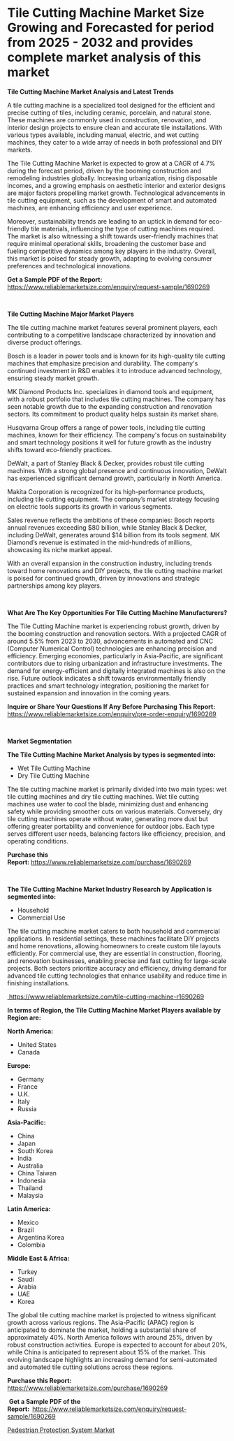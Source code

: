 <p><h1>Tile Cutting Machine Market Size Growing and Forecasted for period from 2025 - 2032 and provides complete market analysis of this market</h1></p><p><strong>Tile Cutting Machine Market Analysis and Latest Trends</strong></p>
<p><p>A tile cutting machine is a specialized tool designed for the efficient and precise cutting of tiles, including ceramic, porcelain, and natural stone. These machines are commonly used in construction, renovation, and interior design projects to ensure clean and accurate tile installations. With various types available, including manual, electric, and wet cutting machines, they cater to a wide array of needs in both professional and DIY markets.</p><p>The Tile Cutting Machine Market is expected to grow at a CAGR of 4.7% during the forecast period, driven by the booming construction and remodeling industries globally. Increasing urbanization, rising disposable incomes, and a growing emphasis on aesthetic interior and exterior designs are major factors propelling market growth. Technological advancements in tile cutting equipment, such as the development of smart and automated machines, are enhancing efficiency and user experience. </p><p>Moreover, sustainability trends are leading to an uptick in demand for eco-friendly tile materials, influencing the type of cutting machines required. The market is also witnessing a shift towards user-friendly machines that require minimal operational skills, broadening the customer base and fueling competitive dynamics among key players in the industry. Overall, this market is poised for steady growth, adapting to evolving consumer preferences and technological innovations.</p></p>
<p><strong>Get a Sample PDF of the Report:&nbsp;</strong> <a href="https://www.reliablemarketsize.com/enquiry/request-sample/1690269?utm_campaign=2526&utm_medium=2&utm_source=Github&utm_content=ia&utm_term=26032025&utm_id=tile-cutting-machine">https://www.reliablemarketsize.com/enquiry/request-sample/1690269</a></p>
<p>&nbsp;</p>
<p><strong>Tile Cutting Machine Major Market Players</strong></p>
<p><p>The tile cutting machine market features several prominent players, each contributing to a competitive landscape characterized by innovation and diverse product offerings. </p><p>Bosch is a leader in power tools and is known for its high-quality tile cutting machines that emphasize precision and durability. The company's continued investment in R&D enables it to introduce advanced technology, ensuring steady market growth.</p><p>MK Diamond Products Inc. specializes in diamond tools and equipment, with a robust portfolio that includes tile cutting machines. The company has seen notable growth due to the expanding construction and renovation sectors. Its commitment to product quality helps sustain its market share.</p><p>Husqvarna Group offers a range of power tools, including tile cutting machines, known for their efficiency. The company's focus on sustainability and smart technology positions it well for future growth as the industry shifts toward eco-friendly practices.</p><p>DeWalt, a part of Stanley Black & Decker, provides robust tile cutting machines. With a strong global presence and continuous innovation, DeWalt has experienced significant demand growth, particularly in North America.</p><p>Makita Corporation is recognized for its high-performance products, including tile cutting equipment. The company’s market strategy focusing on electric tools supports its growth in various segments.</p><p>Sales revenue reflects the ambitions of these companies: Bosch reports annual revenues exceeding $80 billion, while Stanley Black & Decker, including DeWalt, generates around $14 billion from its tools segment. MK Diamond’s revenue is estimated in the mid-hundreds of millions, showcasing its niche market appeal.</p><p>With an overall expansion in the construction industry, including trends toward home renovations and DIY projects, the tile cutting machine market is poised for continued growth, driven by innovations and strategic partnerships among key players.</p></p>
<p>&nbsp;</p>
<p><strong>What Are The Key Opportunities For Tile Cutting Machine Manufacturers?</strong></p>
<p><p>The Tile Cutting Machine market is experiencing robust growth, driven by the booming construction and renovation sectors. With a projected CAGR of around 5.5% from 2023 to 2030, advancements in automated and CNC (Computer Numerical Control) technologies are enhancing precision and efficiency. Emerging economies, particularly in Asia-Pacific, are significant contributors due to rising urbanization and infrastructure investments. The demand for energy-efficient and digitally integrated machines is also on the rise. Future outlook indicates a shift towards environmentally friendly practices and smart technology integration, positioning the market for sustained expansion and innovation in the coming years.</p></p>
<p><strong>Inquire or Share Your Questions If Any Before Purchasing This Report:</strong> <a href="https://www.reliablemarketsize.com/enquiry/pre-order-enquiry/1690269?utm_campaign=2526&utm_medium=2&utm_source=Github&utm_content=ia&utm_term=26032025&utm_id=tile-cutting-machine">https://www.reliablemarketsize.com/enquiry/pre-order-enquiry/1690269</a></p>
<p>&nbsp;</p>
<p><strong>Market Segmentation</strong></p>
<p><strong>The Tile Cutting Machine Market Analysis by types is segmented into:</strong></p>
<p><ul><li>Wet Tile Cutting Machine</li><li>Dry Tile Cutting Machine</li></ul></p>
<p><p>The tile cutting machine market is primarily divided into two main types: wet tile cutting machines and dry tile cutting machines. Wet tile cutting machines use water to cool the blade, minimizing dust and enhancing safety while providing smoother cuts on various materials. Conversely, dry tile cutting machines operate without water, generating more dust but offering greater portability and convenience for outdoor jobs. Each type serves different user needs, balancing factors like efficiency, precision, and operating conditions.</p></p>
<p><strong>Purchase this Report:&nbsp;</strong><a href="https://www.reliablemarketsize.com/purchase/1690269?utm_campaign=2526&utm_medium=2&utm_source=Github&utm_content=ia&utm_term=26032025&utm_id=tile-cutting-machine">https://www.reliablemarketsize.com/purchase/1690269</a></p>
<p>&nbsp;</p>
<p><strong>The Tile Cutting Machine Market Industry Research by Application is segmented into:</strong></p>
<p><ul><li>Household</li><li>Commercial Use</li></ul></p>
<p><p>The tile cutting machine market caters to both household and commercial applications. In residential settings, these machines facilitate DIY projects and home renovations, allowing homeowners to create custom tile layouts efficiently. For commercial use, they are essential in construction, flooring, and renovation businesses, enabling precise and fast cutting for large-scale projects. Both sectors prioritize accuracy and efficiency, driving demand for advanced tile cutting technologies that enhance usability and reduce time in finishing installations.</p></p>
<p><a href="https://www.reliablemarketsize.com/tile-cutting-machine-r1690269?utm_campaign=2526&utm_medium=2&utm_source=Github&utm_content=ia&utm_term=26032025&utm_id=tile-cutting-machine">&nbsp;https://www.reliablemarketsize.com/tile-cutting-machine-r1690269</a></p>
<p><strong>In terms of Region, the Tile Cutting Machine Market Players available by Region are:</strong></p>
<p>
    <p> <strong> North America: </strong>
        <ul>
            <li>United States</li>
            <li>Canada</li>
        </ul>
        </p> 
    <p> <strong> Europe: </strong>
        <ul>
            <li>Germany</li>
            <li>France</li>
            <li>U.K.</li>
            <li>Italy</li>
            <li>Russia</li>
        </ul>
        </p> 
    <p> <strong> Asia-Pacific: </strong>
        <ul>
            <li>China</li>
            <li>Japan</li>
            <li>South Korea</li>
            <li>India</li>
            <li>Australia</li>
            <li>China Taiwan</li>
            <li>Indonesia</li>
            <li>Thailand</li>
            <li>Malaysia</li>
        </ul>
        </p> 
    <p> <strong> Latin America: </strong>
        <ul>
            <li>Mexico</li>
            <li>Brazil</li>
            <li>Argentina Korea</li>
            <li>Colombia</li>
        </ul>
        </p> 
    <p> <strong> Middle East & Africa: </strong>
        <ul>
            <li>Turkey</li>
            <li>Saudi</li>
            <li>Arabia</li>
            <li>UAE</li>
            <li>Korea</li>
        </ul>
    </p>
    </p>
<p><p>The global tile cutting machine market is projected to witness significant growth across various regions. The Asia-Pacific (APAC) region is anticipated to dominate the market, holding a substantial share of approximately 40%. North America follows with around 25%, driven by robust construction activities. Europe is expected to account for about 20%, while China is anticipated to represent about 15% of the market. This evolving landscape highlights an increasing demand for semi-automated and automated tile cutting solutions across these regions.</p></p>
<p><strong>Purchase this Report: </strong><a href="https://www.reliablemarketsize.com/purchase/1690269?utm_campaign=2526&utm_medium=2&utm_source=Github&utm_content=ia&utm_term=26032025&utm_id=tile-cutting-machine">https://www.reliablemarketsize.com/purchase/1690269</a></p>
<p>&nbsp;<strong>Get a Sample PDF of the Report:&nbsp;&nbsp;</strong><a href="https://www.reliablemarketsize.com/enquiry/request-sample/1690269?utm_campaign=2526&utm_medium=2&utm_source=Github&utm_content=ia&utm_term=26032025&utm_id=tile-cutting-machine">https://www.reliablemarketsize.com/enquiry/request-sample/1690269</a></p>
<p><strong></strong></p>
<p><p><a href="https://github.com/lizamflotow/Market-Research-Report-List-1/blob/main/pedestrian-protection-system-market.md?utm_campaign=2526&utm_medium=2&utm_source=Github&utm_content=ia&utm_term=26032025&utm_id=tile-cutting-machine">Pedestrian Protection System Market</a></p></p>